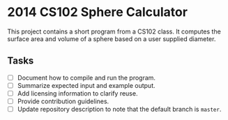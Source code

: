 # 2014 CS102 Sphere Calculator

This project contains a short program from a CS102 class. It computes the
surface area and volume of a sphere based on a user supplied diameter.

## Tasks
- [ ] Document how to compile and run the program.
- [ ] Summarize expected input and example output.
- [ ] Add licensing information to clarify reuse.
- [ ] Provide contribution guidelines.
- [ ] Update repository description to note that the default branch is `master`.
